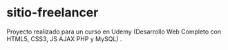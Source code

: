 # sitio-freelancer
Proyecto realizado para un curso en Udemy (Desarrollo Web Completo con HTML5, CSS3, JS AJAX PHP y MySQL) .
